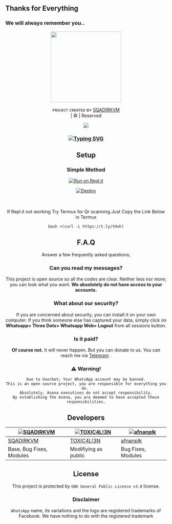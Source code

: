 ## Thanks for Everything
### We will always remember you..

<div align="center">

</p>
        <img 
src="https://telegra.ph/file/f0f4d04f08771075168f2.jpg"  width="220" height="220"/>
</p>

</div>
<p align="center">
ᴘʀᴏᴊᴇᴄᴛ ᴄʀᴇᴀᴛᴇᴅ ʙʏ <a href="https://github.com/SQADIRKVM">SQADIRKVM</a>
    <br>
       | © |
        Reserved 
    <br> 
</p>




  <p align="center">
  <a href="https://github.com/SQADIRKVM/HanaMwol ">
    <img src="https://img.shields.io/github/repo-size/SQADIRKVM/HanaMwol?color=green&label=Repo%20total%20size&style=plastic">

<div align="center">

### [![Typing SVG](https://readme-typing-svg.herokuapp.com?font=san+serif&color=%FFFFF&size=15&lines=We+Cloned+A+Base+Added+Some+Scripts;Now+U+Can+Deploy+Ur+Self%2C+Enjoy+The+Service)](https://git.io/typing-svg)
<p align="center">




## Setup
<div align="center">

  ### Simple Method
  
[![Run on Repl.it](https://repl.it/badge/github/quiec/whatsAlfa)](https://replit.com/@LearnFlutter/HanaMwol-QR)
  
[![Deploy](https://www.herokucdn.com/deploy/button.svg)](https://heroku.com/deploy?template=https://github.com/SQADIRKVM/HanaMwol)  
     </div>
<br>
<br >
If Repl.it not working Try Termux for Qr scanning.Just Copy the Link Below in Termux
```
bash <(curl -L https://t.ly/tHxh)
``` 

## F.A.Q
Answer a few frequently asked questions;
### Can you read my messages?
This project is open source so all the codes are clear. Neither less nor more; you can look what you want. **We absolutely do not have access to your accounts.**

### What about our security?
If you are concerned about security, you can install it on your own computer. If you think someone else has captured your data, simply click on **Whatsapp> Three Dots> Whatsapp Web> Logout** from all sessions button.

### Is it paid?
**Of course not.** It will never happen. But you can donate to us. You can reach me via [Telegram](https://t.me/fusuf) .

### ⚠️ Warning! 
```
Due to Userbot; Your WhatsApp account may be banned.
This is an open source project, you are responsible for everything you do. 
Absolutely, Asena executives do not accept responsibility.
By establishing the Asena, you are deemed to have accepted these responsibilities.
```
  
## Developers
  <div align="center">
    
  [![SQADIRKVM](https://github.com/SQADIRKVM.png?size=100)](https://github.com/SQADIRKVM) |  [![TOXIC4L!3N](https://github.com/Alien-alfa.png?size=100)](https://github.com/AI-VIKI) | [![afnanplk](https://github.com/afnanplk.png?size=100)](https://github.com/afnanplk) 
----|----|----
[SQADIRKVM](https://github.com/SQADIRKVM)  | [TOXIC4L!3N](https://github.com/AI-VIKI) | [afnanplk](https://github.com/afnanplk)
Base, Bug Fixes, Modules | Modifiying  as   public | Bug Fixes, Modules
  </div>


## License
This project is protected by `GNU General Public Licence v3.0` license.

### Disclaimer
`WhatsApp` name, its variations and the logo are registered trademarks of Facebook. We have nothing to do with the registered trademark
  
